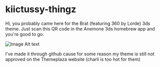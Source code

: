 # kiictussy-thingz
Hi, you probably came here for the Brat (featuring 360 by Lorde) 3ds theme. Just scan this QR code in the Anemone 3ds homebrew app and you're good to go.

![Image Alt text](/media/bratlowquality.jpg)

I've made it through github cause for some reason my theme is still not approved on the Themeplaza website (charli is too hot for them)
